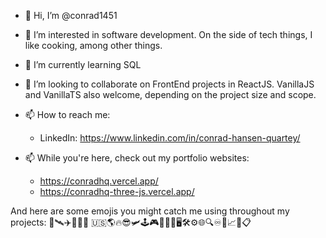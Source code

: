 - 👋 Hi, I’m @conrad1451
- 👀 I’m interested in software development. On the side of tech things, I like cooking, among other things.
- 🌱 I’m currently learning SQL
- 💞️ I’m looking to collaborate on FrontEnd projects in ReactJS. VanillaJS and VanillaTS also welcome, depending on the project size and scope.
- 📫 How to reach me: 
  - LinkedIn: https://www.linkedin.com/in/conrad-hansen-quartey/

- 📫 While you're here, check out my portfolio websites:
  - https://conradhq.vercel.app/
  - https://conradhq-three-js.vercel.app/


And here are some emojis you might catch me using throughout my projects:
🚀🛰️✈️🦅🇬🇭 🇺🇸🌎🔥😎🛩️🕹️🎮👨🏾‍💻🖥️🛠️⚙️🌐🔍♾️📱📈🔼📋

<!---
conrad1451/conrad1451 is a ✨ special ✨ repository because its `README.md` (this file) appears on your GitHub profile.
You can click the Preview link to take a look at your changes.
--->

